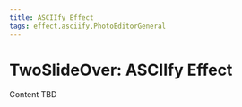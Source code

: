```yaml
---
title: ASCIIfy Effect
tags: effect,asciify,PhotoEditorGeneral
---
```


# TwoSlideOver: ASCIIfy Effect

Content TBD
